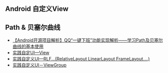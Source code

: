 Android 自定义View
---

## Path & 贝塞尔曲线
* [【Android开源项目解析】QQ“一键下班”功能实现解析——学习Path及贝塞尔曲线的基本使用](http://www.jianshu.com/p/dce9794ed07e)
* [实践自定UI—View](http://www.jianshu.com/p/11210b14f743)
* [实践自定义UI—RLF...(RelativeLayout LinearLayout FrameLayout....)](http://www.jianshu.com/p/ff8dcefce371)
* [实践自定义UI－ViewGroup](http://www.jianshu.com/p/525ccf61db94)
